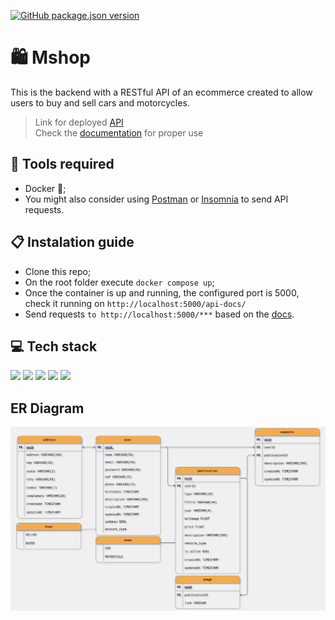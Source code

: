 [![GitHub package.json version](https://img.shields.io/github/package-json/v/osmfaria/Mshop-backend)](https://img.shields.io/github/package-json/v/osmfaria/Mshop-backend)
 
# :shopping: Mshop

This is the backend with a RESTful API of an ecommerce created to allow users to buy and sell cars and motorcycles. 



> Link for deployed [API](https://motors-ecommerce-api.herokuapp.com/) \
> Check the [documentation](https://motors-ecommerce-api.herokuapp.com/api-docs/) for proper use

## :toolbox: Tools required

- Docker :whale2:;
- You might also consider using [Postman](https://www.postman.com/downloads/) or [Insomnia](https://insomnia.rest/download) to send API requests.


## 📋 Instalation guide

- Clone this repo;
- On the root folder execute `docker compose up`;
- Once the container is up and running, the configured port is 5000, check it running on `http://localhost:5000/api-docs/`
- Send requests `to http://localhost:5000/***` based on the [docs](https://motors-ecommerce-api.herokuapp.com/api-docs/).

## 💻 Tech stack

  <img src="https://img.shields.io/badge/Express.js-000000?style=for-the-badge&logo=express&logoColor=white" /> <img src="https://img.shields.io/badge/PostgreSQL-316192?style=for-the-badge&logo=postgresql&logoColor=white" /> <img src="https://img.shields.io/badge/Prisma-3982CE?style=for-the-badge&logo=Prisma&logoColor=white" /> <img src="https://img.shields.io/badge/Docker-2CA5E0?style=for-the-badge&logo=docker&logoColor=white" /> <img src="https://img.shields.io/badge/Node.js-339933?style=for-the-badge&logo=nodedotjs&logoColor=white" />
  
## ER Diagram

<img src="./src/assets/diagram.png" />
